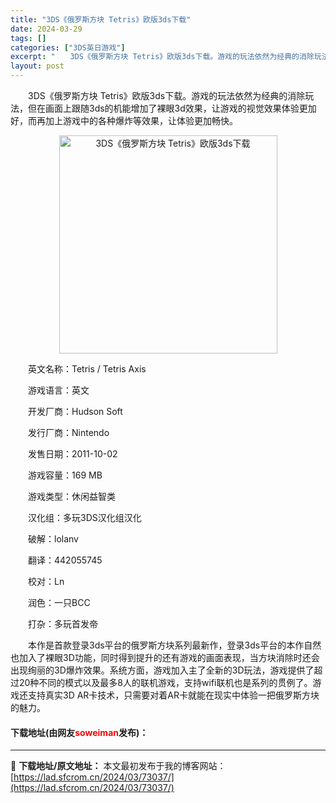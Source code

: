 ```yaml
---
title: "3DS《俄罗斯方块 Tetris》欧版3ds下载"
date: 2024-03-29
tags: []
categories: ["3DS英日游戏"]
excerpt: "　　3DS《俄罗斯方块 Tetris》欧版3ds下载。游戏的玩法依然为经典的消除玩法，但在画面上跟随3ds的机能增加了裸眼3d效果，让游戏的视觉效果体验更加好，而再加上游戏中的各种爆炸等效果，让体验更加畅快。 　　英文名称：Tetris / Tetris Axis 　　游戏语言：英文 　　开发厂商：&hellip;"
layout: post
---
```


 <p>　　3DS《俄罗斯方块 Tetris》欧版3ds下载。游戏的玩法依然为经典的消除玩法，但在画面上跟随3ds的机能增加了裸眼3d效果，让游戏的视觉效果体验更加好，而再加上游戏中的各种爆炸等效果，让体验更加畅快。</p> <p align="center"><img align="" border="0" src="https://lad.sfcrom.cn/wp-content/uploads/2024/03/20240329_66062291153b3.png" width="349" alt="3DS《俄罗斯方块 Tetris》欧版3ds下载" /></p> <p>　　英文名称：Tetris / Tetris Axis</p> <p>　　游戏语言：英文</p> <p>　　开发厂商：Hudson Soft</p> <p>　　发行厂商：Nintendo</p> <p>　　发售日期：2011-10-02</p> <p>　　游戏容量：169 MB</p> <p>　　游戏类型：休闲益智类</p> <p>　　汉化组：多玩3DS汉化组汉化</p> <p>　　破解：lolanv</p> <p>　　翻译：442055745</p> <p>　　校对：Ln</p> <p>　　润色：一只BCC</p> <p>　　打杂：多玩首发帝</p> <p>　　本作是首款登录3ds平台的俄罗斯方块系列最新作，登录3ds平台的本作自然也加入了裸眼3D功能，同时得到提升的还有游戏的画面表现，当方块消除时还会出现绚丽的3D爆炸效果。系统方面，游戏加入主了全新的3D玩法，游戏提供了超过20种不同的模式以及最多8人的联机游戏，支持wifi联机也是系列的贯例了。游戏还支持真实3D AR卡技术，只需要对着AR卡就能在现实中体验一把俄罗斯方块的魅力。</p> <p><h4>下载地址(由网友<font color="red">soweiman</font>发布)：</h4></p> 

---
📖 **下载地址/原文地址：** 本文最初发布于我的博客网站：[https://lad.sfcrom.cn/2024/03/73037/](https://lad.sfcrom.cn/2024/03/73037/)
